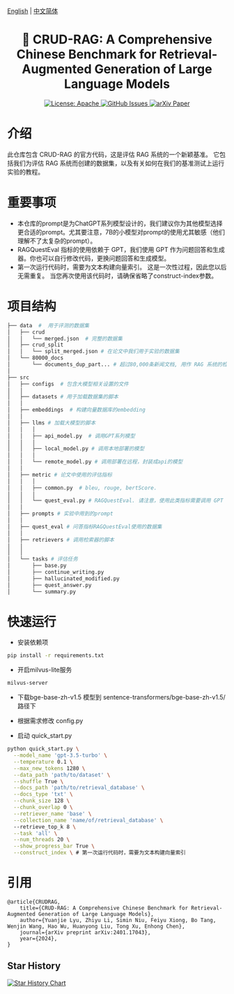 [English](./README.md) | [中文简体](./README.zh_CN.md)

<h1 align="center">
    📖 CRUD-RAG: A Comprehensive Chinese Benchmark for Retrieval-Augmented Generation of Large Language Models
</h1>
<p align="center">
<a href="https://opensource.org/license/apache-2-0/">
    <img alt="License: Apache" src="https://img.shields.io/badge/License-Apache2.0-green.svg">
</a>
<a href="https://github.com/IAAR-Shanghai/CRUD_RAG/issues">
    <img alt="GitHub Issues" src="https://img.shields.io/github/issues/IAAR-Shanghai/CRUD_RAG?color=red">
</a>
<a href="https://arxiv.org/abs/2401.17043">
    <img alt="arXiv Paper" src="https://img.shields.io/badge/Paper-arXiv-blue.svg">
</a></p>


# 介绍
此仓库包含 CRUD-RAG 的官方代码，这是评估 RAG 系统的一个新颖基准。 它包括我们为评估 RAG 系统而创建的数据集，以及有关如何在我们的基准测试上运行实验的教程。


# 重要事项
- 本仓库的prompt是为ChatGPT系列模型设计的，我们建议你为其他模型选择更合适的prompt。尤其要注意，7B的小模型对prompt的使用尤其敏感（他们理解不了太复杂的prompt）。
- RAGQuestEval 指标的使用依赖于 GPT，我们使用 GPT 作为问题回答和生成器。你也可以自行修改代码，更换问题回答和生成模型。
- 第一次运行代码时，需要为文本构建向量索引。 这是一次性过程，因此您以后无需重复。 当您再次使用该代码时，请确保省略了construct-index参数。


# 项目结构
```bash
├── data  #  用于评测的数据集
│   ├── crud 
│   │   └── merged.json  # 完整的数据集
│   ├── crud_split
│   │   └── split_merged.json # 在论文中我们用于实验的数据集
│   └── 80000_docs
│       └── documents_dup_part... # 超过80,000条新闻文档, 用作 RAG 系统的检索文档库
│ 
├── src 
│   ├── configs  # 包含大模型相关设置的文件
│   │   
│   ├── datasets # 用于加载数据集的脚本
│   │
│   ├── embeddings  # 构建向量数据库的embedding
│   │       
│   ├── llms # 加载大模型的脚本
│   │   │
│   │   ├── api_model.py  # 调用GPT系列模型
│   │   │
│   │   ├── local_model.py # 调用本地部署的模型
│   │   │
│   │   └── remote_model.py # 调用部署在远程，封装成api的模型
│   │
│   ├── metric # 论文中使用的评估指标
│   │   │
│   │   ├── common.py  # bleu, rouge, bertScore.
│   │   │
│   │   └── quest_eval.py # RAGQuestEval. 请注意，使用此类指标需要调用 GPT 等大型语言模型来回答问题，或者自行修改代码并部署问答模型。
│   │
│   ├── prompts # 实验中用到的prompt
│   │ 
│   ├── quest_eval # 问答指标RAGQuestEval使用的数据集
│   │ 
│   ├── retrievers # 调用检索器的脚本
│   │ 
│   │
│   └── tasks # 评估任务
│       ├── base.py
│       ├── continue_writing.py
│       ├── hallucinated_modified.py
│       ├── quest_answer.py
│       └── summary.py
```

# 快速运行
- 安装依赖项
```bash
pip install -r requirements.txt
```

- 开启milvus-lite服务
```bash
milvus-server
```

- 下载bge-base-zh-v1.5 模型到 sentence-transformers/bge-base-zh-v1.5/ 路径下

- 根据需求修改 config.py

- 启动 quick_start.py

```bash
python quick_start.py \
  --model_name 'gpt-3.5-turbo' \
  --temperature 0.1 \
  --max_new_tokens 1280 \
  --data_path 'path/to/dataset' \
  --shuffle True \
  --docs_path 'path/to/retrieval_database' \
  --docs_type 'txt' \
  --chunk_size 128 \
  --chunk_overlap 0 \
  --retriever_name 'base' \
  --collection_name 'name/of/retrieval_database' \ 
  --retrieve_top_k 8 \
  --task 'all' \
  --num_threads 20 \
  --show_progress_bar True \
  --construct_index \ # 第一次运行代码时，需要为文本构建向量索引
```

# 引用
```
@article{CRUDRAG,
    title={CRUD-RAG: A Comprehensive Chinese Benchmark for Retrieval-Augmented Generation of Large Language Models},
    author={Yuanjie Lyu, Zhiyu Li, Simin Niu, Feiyu Xiong, Bo Tang, Wenjin Wang, Hao Wu, Huanyong Liu, Tong Xu, Enhong Chen},
    journal={arXiv preprint arXiv:2401.17043},
    year={2024},
}
```

## Star History

[![Star History Chart](https://api.star-history.com/svg?repos=IAAR-Shanghai/CRUD_RAG&type=Date)](https://star-history.com/#IAAR-Shanghai/CRUD_RAG&Date)
